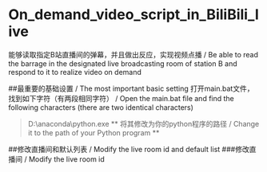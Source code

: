 # On_demand_video_script_in_BiliBili_live
能够读取指定B站直播间的弹幕，并且做出反应，实现视频点播 / Be able to read the barrage in the designated live broadcasting room of station B and respond to it to realize video on demand

##最重要的基础设置 / The most important basic setting
打开main.bat文件，找到如下字符（有两段相同字符） / Open the main.bat file and find the following characters (there are two identical characters)
> D:\anaconda\python.exe
** 将其修改为你的python程序的路径 / Change it to the path of your Python program **


##修改直播间和默认列表 / Modify the live room id and default list
###修改直播间 / Modify the live room id

